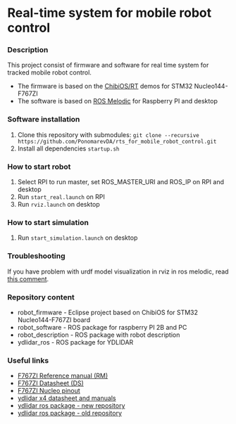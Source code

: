 # Real-time system for mobile robot control

### Description

This project consist of firmware and software for real time system for tracked mobile robot control.
- The firmware is based on the [ChibiOS/RT](http://chibios.org/dokuwiki/doku.php) demos for STM32 Nucleo144-F767ZI
- The software is based on [ROS Melodic](http://wiki.ros.org/melodic) for Raspberry PI and desktop

### Software installation

1. Clone this repository with submodules:
`git clone --recursive https://github.com/PonomarevDA/rts_for_mobile_robot_control.git`
2. Install all dependencies
`startup.sh`

### How to start robot

1. Select RPI to run master, set ROS_MASTER_URI and ROS_IP on RPI and desktop 
2. Run `start_real.launch` on RPI
3. Run `rviz.launch` on desktop

### How to start simulation

1. Run `start_simulation.launch` on desktop

### Troubleshooting

If you have problem with urdf model visualization in rviz in ros melodic, read [this comment](https://github.com/ros-visualization/rviz/issues/1249#issuecomment-403351217).

### Repository content

* robot_firmware - Eclipse project based on ChibiOS for STM32 Nucleo144-F767ZI board
* robot_software - ROS package for raspberry PI 2B and PC
* robot_description - ROS package with robot description
* ydlidar_ros - ROS package for YDLIDAR

### Useful links

* [F767ZI Reference manual (RM)](http://www.st.com/content/ccc/resource/technical/document/reference_manual/group0/96/8b/0d/ec/16/22/43/71/DM00224583/files/DM00224583.pdf/jcr:content/translations/en.DM00224583.pdf)
* [F767ZI Datasheet (DS)](http://www.st.com/content/ccc/resource/technical/document/datasheet/group3/c5/37/9c/1d/a6/09/4e/1a/DM00273119/files/DM00273119.pdf/jcr:content/translations/en.DM00273119.pdf)
* [F767ZI Nucleo pinout](https://os.mbed.com/platforms/ST-Nucleo-F767ZI/)
* [ydlidar x4 datasheet and manuals](http://www.ydlidar.com/download/)
* [ydlidar ros package - new repository](https://github.com/YDLIDAR/ydlidar_ros/)
* [ydlidar ros package - old repository](https://github.com/EAIBOT/ydlidar/)


